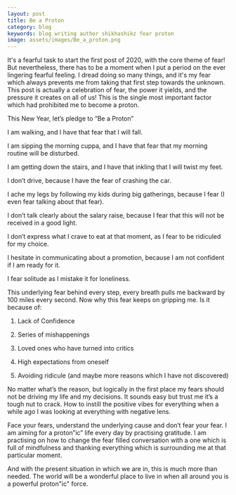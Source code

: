 ```yaml
---
layout: post
title: Be a Proton
category: blog
keywords: blog writing author shikhashikz fear proton
image: assets/images/Be_a_proton.png
---
```



It's a fearful task to start the first post of 2020, with the core theme of fear! But nevertheless, there has to be a moment when I put a period on the ever lingering fearful feeling. I dread doing so many things, and it's my fear which always prevents me from taking that first step towards the unknown. This post is actually a celebration of fear, the power it yields, and the pressure it creates on all of us! This is the single most important factor which had prohibited me to become a proton.

This New Year, let’s pledge to “Be a Proton”

I am walking, and I have that fear that I will fall.

I am sipping the morning cuppa, and I have that fear that my morning routine will be disturbed.

I am getting down the stairs, and I have that inkling that I will twist my feet.

I don’t drive, because I have the fear of crashing the car.

I ache my legs by following my kids during big gatherings, because I fear (I even fear talking about that fear).

I don’t talk clearly about the salary raise, because I fear that this will not be received in a good light.

I don’t express what I crave to eat at that moment, as I fear to be ridiculed for my choice.

I hesitate in communicating about a promotion, because I am not confident if I am ready for it.

I fear solitude as I mistake it for loneliness.

This underlying fear behind every step, every breath pulls me backward by 100 miles every second. Now why this fear keeps on gripping me. Is it because of:

1. Lack of Confidence

2. Series of mishappenings

3. Loved ones who have turned into critics

4. High expectations from oneself

5. Avoiding ridicule (and maybe more reasons which I have not discovered)

No matter what’s the reason, but logically in the first place my fears should not be driving my life and my decisions. It sounds easy but trust me it’s a tough nut to crack. How to instill the positive vibes for everything when a while ago I was looking at everything with negative lens. 

Face your fears, understand the underlying cause and don’t fear your fear. I am aiming for a proton”ic” life every day by practising gratitude. I am practising on how to change the fear filled conversation with a one which is full of mindfulness and thanking everything which is surrounding me at that particular moment. 

And with the present situation in which we are in, this is much more than needed. The world will be a wonderful place to live in when all around you is a powerful proton"ic" force.

